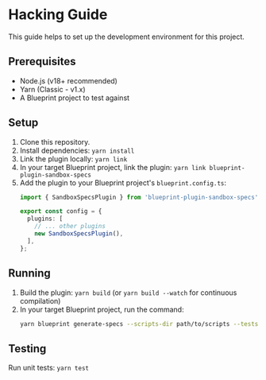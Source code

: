 # Hacking Guide

This guide helps to set up the development environment for this project.

## Prerequisites

- Node.js (v18+ recommended)
- Yarn (Classic - v1.x)
- A Blueprint project to test against

## Setup

1.  Clone this repository.
2.  Install dependencies: `yarn install`
3.  Link the plugin locally: `yarn link`
4.  In your target Blueprint project, link the plugin: `yarn link blueprint-plugin-sandbox-specs`
5.  Add the plugin to your Blueprint project's `blueprint.config.ts`:
    ```typescript
    import { SandboxSpecsPlugin } from 'blueprint-plugin-sandbox-specs'; // May need path adjustment

    export const config = {
      plugins: [
        // ... other plugins
        new SandboxSpecsPlugin(),
      ],
    };
    ```

## Running

1.  Build the plugin: `yarn build` (or `yarn build --watch` for continuous compilation)
2.  In your target Blueprint project, run the command:
    ```bash
    yarn blueprint generate-specs --scripts-dir path/to/scripts --tests-dir path/to/tests
    ```

## Testing

Run unit tests: `yarn test`
